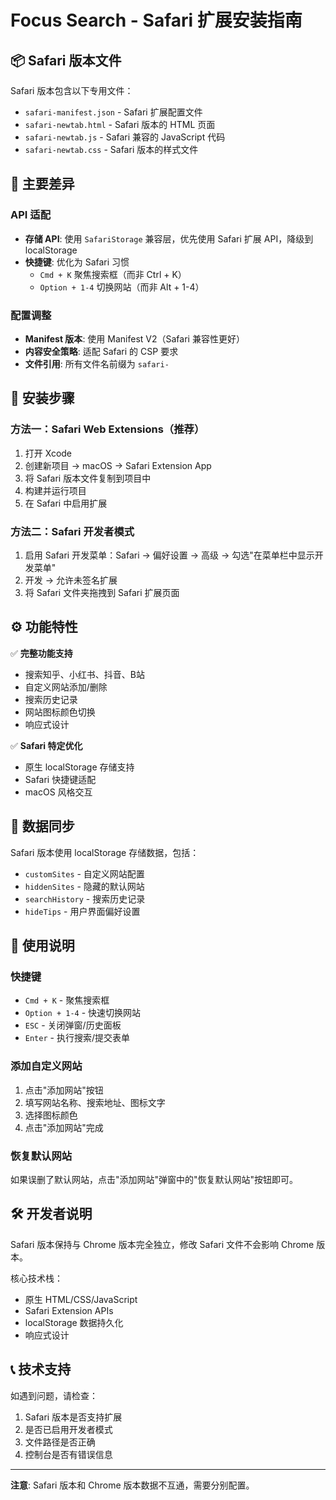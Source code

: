 # Focus Search - Safari 扩展安装指南

## 📦 Safari 版本文件

Safari 版本包含以下专用文件：
- `safari-manifest.json` - Safari 扩展配置文件
- `safari-newtab.html` - Safari 版本的 HTML 页面  
- `safari-newtab.js` - Safari 兼容的 JavaScript 代码
- `safari-newtab.css` - Safari 版本的样式文件

## 🔧 主要差异

### API 适配
- **存储 API**: 使用 `SafariStorage` 兼容层，优先使用 Safari 扩展 API，降级到 localStorage
- **快捷键**: 优化为 Safari 习惯
  - `Cmd + K` 聚焦搜索框（而非 Ctrl + K）
  - `Option + 1-4` 切换网站（而非 Alt + 1-4）

### 配置调整
- **Manifest 版本**: 使用 Manifest V2（Safari 兼容性更好）
- **内容安全策略**: 适配 Safari 的 CSP 要求
- **文件引用**: 所有文件名前缀为 `safari-`

## 📱 安装步骤

### 方法一：Safari Web Extensions（推荐）
1. 打开 Xcode
2. 创建新项目 → macOS → Safari Extension App
3. 将 Safari 版本文件复制到项目中
4. 构建并运行项目
5. 在 Safari 中启用扩展

### 方法二：Safari 开发者模式
1. 启用 Safari 开发菜单：Safari → 偏好设置 → 高级 → 勾选"在菜单栏中显示开发菜单"
2. 开发 → 允许未签名扩展
3. 将 Safari 文件夹拖拽到 Safari 扩展页面

## ⚙️ 功能特性

✅ **完整功能支持**
- 搜索知乎、小红书、抖音、B站
- 自定义网站添加/删除
- 搜索历史记录
- 网站图标颜色切换
- 响应式设计

✅ **Safari 特定优化**
- 原生 localStorage 存储支持
- Safari 快捷键适配
- macOS 风格交互

## 🔄 数据同步

Safari 版本使用 localStorage 存储数据，包括：
- `customSites` - 自定义网站配置
- `hiddenSites` - 隐藏的默认网站
- `searchHistory` - 搜索历史记录
- `hideTips` - 用户界面偏好设置

## 🚀 使用说明

### 快捷键
- `Cmd + K` - 聚焦搜索框
- `Option + 1-4` - 快速切换网站
- `ESC` - 关闭弹窗/历史面板
- `Enter` - 执行搜索/提交表单

### 添加自定义网站
1. 点击"添加网站"按钮
2. 填写网站名称、搜索地址、图标文字
3. 选择图标颜色
4. 点击"添加网站"完成

### 恢复默认网站
如果误删了默认网站，点击"添加网站"弹窗中的"恢复默认网站"按钮即可。

## 🛠️ 开发者说明

Safari 版本保持与 Chrome 版本完全独立，修改 Safari 文件不会影响 Chrome 版本。

核心技术栈：
- 原生 HTML/CSS/JavaScript
- Safari Extension APIs
- localStorage 数据持久化
- 响应式设计

## 📞 技术支持

如遇到问题，请检查：
1. Safari 版本是否支持扩展
2. 是否已启用开发者模式
3. 文件路径是否正确
4. 控制台是否有错误信息

---

**注意**: Safari 版本和 Chrome 版本数据不互通，需要分别配置。